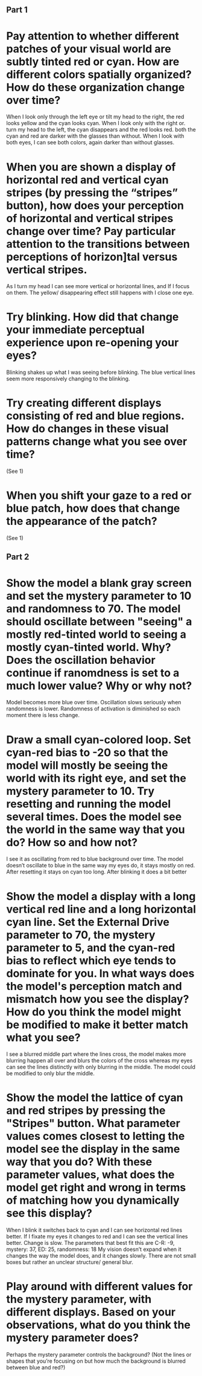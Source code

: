 ## Part 1
# Pay attention to whether different patches of your visual world are subtly tinted red or cyan. How are different colors spatially organized? How do these organization change over time?  

When I look only through the left eye or tilt my head to the right, the red looks yellow and the cyan looks cyan. When I look only with the right or. turn my head to the left, the cyan disappears and the red looks red. both the cyan and red are darker with the glasses than without. When I look with both eyes, I can see both colors, again darker than without glasses.

# When you are shown a display of horizontal red and vertical cyan stripes (by pressing the “stripes” button), how does your perception of horizontal and vertical stripes change over time? Pay particular attention to the transitions between perceptions of horizon]tal versus vertical stripes.

As I turn my head I can see more vertical or horizontal lines, and If I focus on them. The yellow/ disappearing effect still happens with I close one eye.

# Try blinking. How did that change your immediate perceptual experience upon re-opening your eyes?

Blinking shakes up what I was seeing before blinking. The blue vertical lines seem more responsively changing to the blinking.

# Try creating different displays consisting of red and blue regions. How do changes in these visual patterns change what you see over time? 

(See 1)

# When you shift your gaze to a red or blue patch, how does that change the appearance of the patch?

(See 1)

## Part 2

# Show the model a blank gray screen and set the mystery parameter to 10 and randomness to 70. The model should oscillate between "seeing" a mostly red-tinted world to seeing a mostly cyan-tinted world. Why? Does the oscillation behavior continue if ranomdness is set to a much lower value? Why or why not?


Model becomes more blue over time. Oscillation slows seriously when randomness is lower. Randomness of activation is diminished so each moment there is less change.

# Draw a small cyan-colored loop. Set cyan-red bias to -20 so that the model will mostly be seeing the world with its right eye, and set the mystery parameter to 10. Try resetting and running the model several times. Does the model see the world in the same way that you do? How so and how not?

I see it as oscillating from red to blue background over time. The model doesn’t oscillate to blue in the same way my eyes do, it stays mostly on red. After resetting it stays on cyan too long. After blinking it does a bit better

# Show the model a display with a long vertical red line and a long horizontal cyan line. Set the External Drive parameter to 70, the mystery parameter to 5, and the cyan-red bias to reflect which eye tends to dominate for you. In what ways does the model's perception match and mismatch how you see the display? How do you think the model might be modified to make it better match what you see?

I see a blurred middle part where the lines cross, the model makes more blurring happen all over and blurs the colors of the cross whereas my eyes can see the lines distinctly with only blurring in the middle. The model could be modified to only blur the middle.  

# Show the model the lattice of cyan and red stripes by pressing the "Stripes" button. What parameter values comes closest to letting the model see the display in the same way that you do? With these parameter values, what does the model get right and wrong in terms of matching how you dynamically see this display? 

When I blink it switches back to cyan and I can see horizontal red lines better. If I fixate my eyes it changes to red and I can see the vertical lines better. Change is slow. The parameters that best fit this are C-R: -9, mystery: 37, ED: 25, randomness: 18
My vision doesn’t expand when it changes the way the model does, and it changes slowly. There are not small boxes but rather an unclear structure/ general blur.

# Play around with different values for the mystery parameter, with different displays. Based on your observations, what do you think the mystery parameter does? 

Perhaps the mystery parameter controls the background? (Not the lines or shapes that you’re focusing on but how much the background is blurred between blue and red?)  